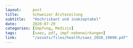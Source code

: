 ```yaml
---
layout:     post
title:      Schweizer Ärztezeitung
subtitle:   "Hochriskant und inakzeptabel"
date:       2020-07-29
categories: [Impfung, Medizin]
tags:       [saez, pdf, impf-nebenwirkungen]
link:       "/assets/files/health/saez_2020_19090.pdf"
---
```

<object data="{{ page.link }}" style='height:calc(100vh - 400px); width: 100%' type='application/pdf'></object>
